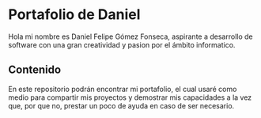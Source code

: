 # Portafolio de Daniel

Hola mi nombre es Daniel Felipe Gómez Fonseca, aspirante a desarrollo de software con una gran creatividad y pasion por el ámbito informatico.

## Contenido

En este repositorio podrán encontrar mi portafolio, el cual usaré como medio para compartir mis proyectos y demostrar mis capacidades a la vez que, por que no, prestar un poco de ayuda en caso de ser necesario.